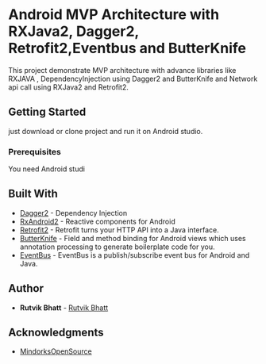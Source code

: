 # Android MVP Architecture with RXJava2, Dagger2, Retrofit2,Eventbus and ButterKnife

This project demonstrate MVP architecture with advance libraries like RXJAVA , DependencyInjection using Dagger2 and ButterKnife and Network api call using RXJava2 and Retrofit2. 

## Getting Started

just download or clone project and run it on Android studio.

### Prerequisites

You need Android studi

## Built With

* [Dagger2](https://github.com/google/dagger) - Dependency Injection
* [RxAndroid2](https://github.com/ReactiveX/RxAndroid) - Reactive components for Android
* [Retrofit2](http://square.github.io/retrofit/) - Retrofit turns your HTTP API into a Java interface.
* [ButterKnife](https://github.com/JakeWharton/butterknife) - Field and method binding for Android views which uses annotation processing to generate boilerplate code for you.
* [EventBus](https://github.com/greenrobot/EventBus) - EventBus is a publish/subscribe event bus for Android and Java.


## Author

* **Rutvik Bhatt** - [Rutvik Bhatt](https://github.com/rutvikbhatt9)

## Acknowledgments

* [MindorksOpenSource](https://github.com/MindorksOpenSource)
